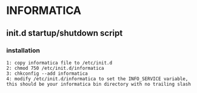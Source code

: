 # INFORMATICA
## init.d startup/shutdown script
### installation
	1: copy informatica file to /etc/init.d
	2: chmod 750 /etc/init.d/informatica
	3: chkconfig --add informatica
	4: modify /etc/init.d/informatica to set the INFO_SERVICE variable, this should be your informatica bin directory with no trailing slash
